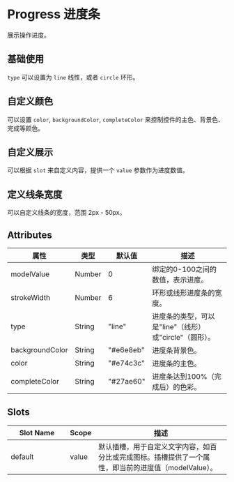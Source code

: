 <script setup>
import progressBase from "./progress-base.vue"
import progressColor from "./progress-color.vue"
import progressCustom from "./progress-custom.vue"
import progressWidth from "./progress-width.vue"
</script>

# Progress 进度条

展示操作进度。

## 基础使用

```type``` 可以设置为 ```line``` 线性，或者 ```circle``` 环形。

<progressBase />

## 自定义颜色

可以设置 ```color```, ```backgroundColor```, ```completeColor``` 来控制控件的主色、背景色、完成等颜色。

<progressColor />

## 自定义展示

可以根据 ```slot``` 来自定义内容，提供一个 ```value``` 参数作为进度数值。

<progressCustom/>

## 定义线条宽度

可以自定义线条的宽度，范围 2px - 50px。

<progressWidth />

## Attributes

<table style="width:100%; display:table;">
  <thead>
    <tr>
      <th>属性</th>
      <th>类型</th>
      <th>默认值</th>
      <th>描述</th>
    </tr>
  </thead>
  <tbody>
    <tr>
      <td>modelValue</td>
      <td>Number</td>
      <td>0</td>
      <td>绑定的0-100之间的数值，表示进度。</td>
    </tr>
    <tr>
      <td>strokeWidth</td>
      <td>Number</td>
      <td>6</td>
      <td>环形或线形进度条的宽度。</td>
    </tr>
    <tr>
      <td>type</td>
      <td>String</td>
      <td>"line"</td>
      <td>进度条的类型，可以是"line"（线形）或"circle"（圆形）。</td>
    </tr>
    <tr>
      <td>backgroundColor</td>
      <td>String</td>
      <td>"#e6e8eb"</td>
      <td>进度条背景色。</td>
    </tr>
    <tr>
      <td>color</td>
      <td>String</td>
      <td>"#e74c3c"</td>
      <td>进度条的主色。</td>
    </tr>
    <tr>
      <td>completeColor</td>
      <td>String</td>
      <td>"#27ae60"</td>
      <td>进度条达到100%（完成后）的色彩。</td>
    </tr>
  </tbody>
</table>


## Slots

<table style="width:100%; display:table;">
  <thead>
    <tr>
      <th width="120">Slot Name</th>
      <th>Scope</th>
      <th>描述</th>
    </tr>
  </thead>
  <tbody>
    <tr>
      <td>default</td>
      <td>value</td>
      <td>默认插槽，用于自定义文字内容，如百分比或完成图标。插槽提供了一个属性，即当前的进度值（modelValue）。</td>
    </tr>
  </tbody>
</table>
